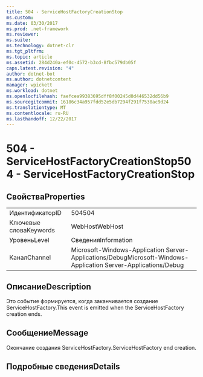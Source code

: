 ```yaml
---
title: 504 - ServiceHostFactoryCreationStop
ms.custom: 
ms.date: 03/30/2017
ms.prod: .net-framework
ms.reviewer: 
ms.suite: 
ms.technology: dotnet-clr
ms.tgt_pltfrm: 
ms.topic: article
ms.assetid: 284d240a-ef0c-4572-b3cd-8fbc579db05f
caps.latest.revision: "4"
author: dotnet-bot
ms.author: dotnetcontent
manager: wpickett
ms.workload: dotnet
ms.openlocfilehash: faefcea99383695dff8f00245d0d446532dd56b9
ms.sourcegitcommit: 16186c34a957fdd52e5db7294f291f7530ac9d24
ms.translationtype: MT
ms.contentlocale: ru-RU
ms.lasthandoff: 12/22/2017
---
```

# <a name="504---servicehostfactorycreationstop"></a><span data-ttu-id="00038-102">504 - ServiceHostFactoryCreationStop</span><span class="sxs-lookup"><span data-stu-id="00038-102">504 - ServiceHostFactoryCreationStop</span></span>
## <a name="properties"></a><span data-ttu-id="00038-103">Свойства</span><span class="sxs-lookup"><span data-stu-id="00038-103">Properties</span></span>  
  
|||  
|-|-|  
|<span data-ttu-id="00038-104">Идентификатор</span><span class="sxs-lookup"><span data-stu-id="00038-104">ID</span></span>|<span data-ttu-id="00038-105">504</span><span class="sxs-lookup"><span data-stu-id="00038-105">504</span></span>|  
|<span data-ttu-id="00038-106">Ключевые слова</span><span class="sxs-lookup"><span data-stu-id="00038-106">Keywords</span></span>|<span data-ttu-id="00038-107">WebHost</span><span class="sxs-lookup"><span data-stu-id="00038-107">WebHost</span></span>|  
|<span data-ttu-id="00038-108">Уровень</span><span class="sxs-lookup"><span data-stu-id="00038-108">Level</span></span>|<span data-ttu-id="00038-109">Сведения</span><span class="sxs-lookup"><span data-stu-id="00038-109">Information</span></span>|  
|<span data-ttu-id="00038-110">Канал</span><span class="sxs-lookup"><span data-stu-id="00038-110">Channel</span></span>|<span data-ttu-id="00038-111">Microsoft-Windows-Application Server-Applications/Debug</span><span class="sxs-lookup"><span data-stu-id="00038-111">Microsoft-Windows-Application Server-Applications/Debug</span></span>|  
  
## <a name="description"></a><span data-ttu-id="00038-112">Описание</span><span class="sxs-lookup"><span data-stu-id="00038-112">Description</span></span>  
 <span data-ttu-id="00038-113">Это событие формируется, когда заканчивается создание ServiceHostFactory.</span><span class="sxs-lookup"><span data-stu-id="00038-113">This event is emitted when the ServiceHostFactory creation ends.</span></span>  
  
## <a name="message"></a><span data-ttu-id="00038-114">Сообщение</span><span class="sxs-lookup"><span data-stu-id="00038-114">Message</span></span>  
 <span data-ttu-id="00038-115">Окончание создания ServiceHostFactory.</span><span class="sxs-lookup"><span data-stu-id="00038-115">ServiceHostFactory end creation.</span></span>  
  
## <a name="details"></a><span data-ttu-id="00038-116">Подробные сведения</span><span class="sxs-lookup"><span data-stu-id="00038-116">Details</span></span>
